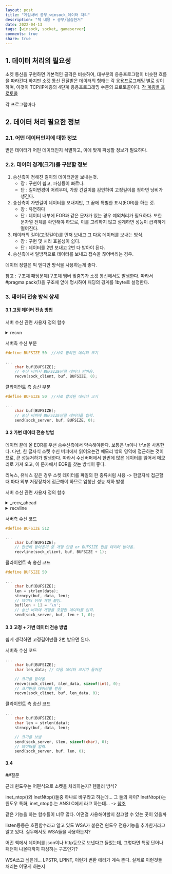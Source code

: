 ```yaml
---
layout: post
title: "게임서버 공부_winsock_데이터 처리"
description: "책 내용 + 공부/실습한거"
date: 2022-04-13
tags: [winsock, socket, gameserver]
comments: true
share: true
---
```


## 1. 데이터 처리의 필요성
소켓 통신을 구현하면 기본적인 골격은 비슷하여, 대부분의 응용프로그램이 비슷한 흐름을 따라간다.하지만 소켓 통신 전달받은 데이터의 형태는 각 응용프로그래밍 별로 상이하며, 이것이 TCP/IP계층의 4단계 응용프로그래밍 수준의 프로토콜이다. [각 계층별 프로토콜](https://ko.wikipedia.org/wiki/%EC%9D%B8%ED%84%B0%EB%84%B7_%ED%94%84%EB%A1%9C%ED%86%A0%EC%BD%9C_%EC%8A%A4%EC%9C%84%ED%8A%B8)

각 프로그램마다

## 2. 데이터 처리 필요한 정보
### 2.1. 어떤 데이터인지에 대한 정보
받은 데이터가 어떤 데이터인지 식별하고, 이에 맞게 파싱할 정보가 필요하다.
### 2.2. 데이터 경계(크기)를 구분할 정보
1. 송신측이 정해진 길이의 데이터만을 보내는것.
    - 장 : 구현이 쉽고, 파싱등이 빠르다.
    - 단 : 길이변경이 어려우며, 가장 긴길이를 감안하여 고정길이를 정하면 낭비가 생긴다.
2. 송신측이 가변길이 데이터를 보내지만, 그 끝에 특별한 표시(EOR)를 하는 것.
    - 장 : 유연하다
    - 단 : 데이터 내부에 EOR과 같은 문자가 있는 경우 예외처리가 필요하다. 또한 문자열 전체를 확인해야 하므로, 이를 고려하지 않고 설계하면 성능이 급격하게 떨어진다.
3. 데이터의 길이(고정길이)를 먼저 보내고 그 다음 데이터를 보내는 방식.
    - 장 : 구현 및 처리 효율성이 쉽다. 
    - 단 : 데이터를 2번 보내고 2번 다 받아야 된다.
4. 송신측에서 일방적으로 데이터를 보내고 접속을 끊어버리는 경우.

데이터 정렬은 빅 엔디안 방식을 사용하는게 좋다.

참고 : 구조체 패딩문제(구조체 멤버 맞춤?)가 소켓 통신에서도 발생한다. 따라서 #pragma pack(1)을 구조체 앞에 명시하여 패딩의 경계를 1byte로 설정한다.

### 3. 데이터 전송 방식 상세
#### 3.1 고정 데이터 전송 방법

서버 수신 관련 사용자 정의 함수
<details>
<summary> recvn </summary>
<div markdown="1">

```cpp
int recvn(SOCKET s, char* buf, int len, int flags)
{
	int received;
	char* ptr = buf;
	int left = len;

	while (left > 0)
	{
		received = recv(s, ptr, left, flags);
		if (received == SOCKET_ERROR)
			return SOCKET_ERROR;
		else if (received == 0)
			break;
		left -= received;
		ptr += received;
	}
	return (len - left);
}
```
</div>
</details>

서버측 수신 부분
```cpp
#define BUFSIZE 50  //서로 합의된 데이터 크기

...
    char buf[BUFSIZE];
    // 수신 버퍼서 BUFSIZE만큼 데이터 받아옴.
    recvn(sock_client, buf, BUFSIZE, 0);    
```
클라이언트 측 송신 부분
```cpp
#define BUFSIZE 50  //서로 합의된 데이터 크기

...
    char buf[BUFSIZE];
    // 송신 버퍼에 BUFSIZE만큼 데이터를 입력.
    send(sock_server, buf, BUFSIZE, 0);    
```
#### 3.2 가변 데이터 전송 방법
데이터 끝에 올 EOR를 우선 송수신측에서 약속해야한다. 보통은 \n이나 \r\n을 사용한다.
다만, 한 글자식 소켓 수신 버퍼에서 읽어오는건 메모리 밖의 영역에 접근하는 것이므로, 큰 성능저하가 발생한다. 따라서 수신버퍼에서 한번에 많은 데이터를 읽어서 메모리로 가져 오고, 이 문자에서 EOR을 찾는 방식이 좋다.

리눅스, 유닉스 같은 경우 소켓 데이터를 파일의 한 종류처럼 사용 -> 한글자식 접근할때 마다 외부 저장장치에 접근해야 하므로 엄청난 성능 저하 발생


서버 수신 관련 사용자 정의 함수
<details>
<summary> _recv_ahead </summary>
<div markdown="1">

```cpp
// 소켓 수신 버퍼에서 데이터를 한번에 가져오고, 
// 글자 하나씩 p로 넘겨줌
int _recv_ahead(SOCKET socket, char* p)
{
	static int nbytes = 0;
	static char buf[1024];
	static char* ptr;

    // nbytes : 읽은 데이터 중 남은 데이터.
    // recv를 통해 buf크기(1024)만틈 읽고 한글자(p)식 반환
    // buf크기만큼 p를 반환 했으면 다시 buf를 채움.
	if (nbytes == 0 || nbytes == SOCKET_ERROR)
	{
		nbytes = recv(socket, buf, sizeof(buf), 0);

		if (nbytes == SOCKET_ERROR || nbytes == 0)
			return nbytes;

		ptr = buf;
	}

	--nbytes;
	*p = *ptr++;
	return 1;
}
```
</div>
</details>

<details>
<summary> recvline </summary>
<div markdown="1">

```cpp
// _recv_ahead()에서 한 글자식 받아서 확인하고
// 개행까지 buf에 저장하고 함수를 끝냄.
// 개행을 못 만나면 최대길이만큼 반환.
int recvline(SOCKET socket, char* buf, int maxLen)
{
	int n, nbytes;
	char c, * ptr = buf;

	for (n = 1; n < maxLen; n++)
	{
		nbytes = _recv_ahead(socket, &c);

		if (nbytes == 1)
		{
			*ptr++ = c;
			if (c == '\n')
				break;
		}
		else if (nbytes == 0)
		{
			*ptr = 0;
			return n - 1;
		}
		else
			return SOCKET_ERROR;
	}
	*ptr = 0;
	return n;
}
```
</div>
</details>

서버측 수신 코드
```cpp
#define BUFSIZE 512

...
    char buf[BUFSIZE];
    // 한번에 받아온거 중 개행 만큼 or BUFSIZE 만큼 데이터 받아옴.
    recvline(sock_client, buf, BUFSIZE + 1);    
```
클라이언트 측 송신 코드
```cpp
#define BUFSIZE 50

...
    char buf[BUFSIZE];
    len = strlen(data);
    strncpy(buf, data, len);
    // 데이터 뒤에 개행 붙임.
    buf[len + 1] = '\n';
    // 송신 버퍼에 개행을 포함한 데이터를 입력.
    send(sock_server, buf, len + 1, 0);    
```

#### 3.3 고정 + 가변 데이터 전송 방법

쉽게 생각하면 고정길이만큼 2번 받으면 된다.

서버측 수신 코드
```cpp
...
    char buf[BUFSIZE];
    char len_data; // 다음 데이터 크기가 들어감

    // 크기를 받아옴
    recvn(sock_client, &len_data, sizeof(int), 0);
    // 크기만큼 데이터를 받음
    recvn(sock_clinet, buf, len_data, 0);
```

클라이언트 측 송신 코드
```cpp
...
    char buf[BUFSIZE];
    char len = strlen(data);
    strncpy(buf, data, len);

    // 크기를 보냄
    send(sock_server, &len, sizeof(char), 0);    
    // 데이터를 입력.
    send(sock_server, buf, len, 0);    
```

#### 3.4 





##질문

근데 윈도우는 어떤식으로 소켓을 처리하는지? 헨들러 방식?


inet_ntop()와 InetNtop()둘중 하나로 바꾸라고 하는데... 그 둘의 차이?
InetNtop()는 윈도우 특화, inet_ntop().는 ANSI C에서 라고 하는데...
-> [참조](https://www.winsocketdotnetworkprogramming.com/winsock2programming/winsock2advancedInternet3c.html)

같은 기능을 하는 함수들이 너무 많다. 어떤걸 사용해야할지 참고할 수 있는 곳이 있을까

listen등등은 호환함수라고 알고 있도 WSA가 붙은건 윈도우 전용기능을 추가한거라고 알고 있다. 실무에서도 WSA들을 사용하는지?

어떤 책에서 데이터를 json이나 http등으로 보낸다고 들었는데, 그렇다면 특정 단어나 패턴이 나올때까지 파싱하는 구조인가?

WSA쓰고 싶은데... LPSTR, LPINT, 이런거 변환 에러가 계속 뜬다. 실제로 이런것들 처리는 어떻게 하는지
